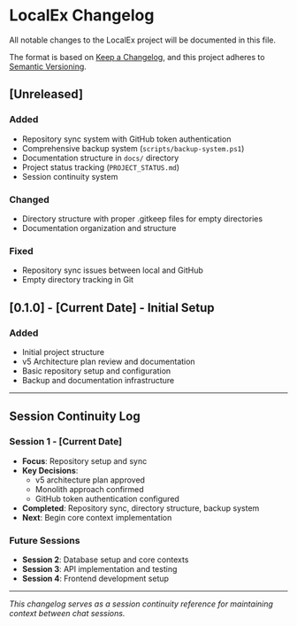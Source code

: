 # LocalEx Changelog

All notable changes to the LocalEx project will be documented in this file.

The format is based on [Keep a Changelog](https://keepachangelog.com/en/1.0.0/),
and this project adheres to [Semantic Versioning](https://semver.org/spec/v2.0.0.html).

## [Unreleased]

### Added
- Repository sync system with GitHub token authentication
- Comprehensive backup system (`scripts/backup-system.ps1`)
- Documentation structure in `docs/` directory
- Project status tracking (`PROJECT_STATUS.md`)
- Session continuity system

### Changed
- Directory structure with proper .gitkeep files for empty directories
- Documentation organization and structure

### Fixed
- Repository sync issues between local and GitHub
- Empty directory tracking in Git

## [0.1.0] - [Current Date] - Initial Setup

### Added
- Initial project structure
- v5 Architecture plan review and documentation
- Basic repository setup and configuration
- Backup and documentation infrastructure

---

## Session Continuity Log

### Session 1 - [Current Date]
- **Focus**: Repository setup and sync
- **Key Decisions**: 
  - v5 architecture plan approved
  - Monolith approach confirmed
  - GitHub token authentication configured
- **Completed**: Repository sync, directory structure, backup system
- **Next**: Begin core context implementation

### Future Sessions
- **Session 2**: Database setup and core contexts
- **Session 3**: API implementation and testing
- **Session 4**: Frontend development setup

---

*This changelog serves as a session continuity reference for maintaining context between chat sessions.*
